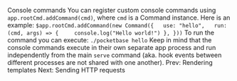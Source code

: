 Console commands
You can register custom console commands using `app.rootCmd.addCommand(cmd)`, where `cmd` is a Command instance.
Here is an example:
`$app.rootCmd.addCommand(new Command({   use: "hello",   run: (cmd, args) => {     console.log("Hello world!") }, }))`
To run the command you can execute:
`./pocketbase hello`
Keep in mind that the console commands execute in their own separate app process and run independently from the main `serve` command (aka. hook events between different processes are not shared with one another).
Prev: Rendering templates Next: Sending HTTP requests
